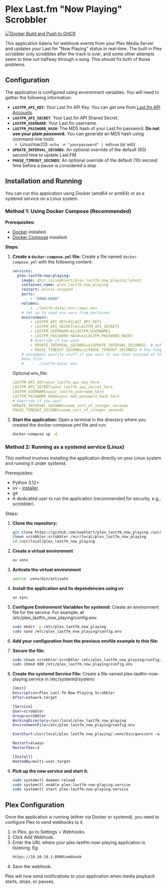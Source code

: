 # Plex Last.fm "Now Playing" Scrobbler
[![Docker Build and Push to GHCR](https://github.com/soehlert/plex_lastfm_now_playing/actions/workflows/docker-publish.yml/badge.svg)](https://github.com/soehlert/plex_lastfm_now_playing/actions/workflows/docker-publish.yml)

This application listens for webhook events from your Plex Media Server and updates your Last.fm "Now Playing" status in real-time. The built in Plex scrobbler only scrobbles after the track is over, and some other attempts seem to time out halfway through a song. This should fix both of those problems.

## Configuration

The application is configured using environment variables. You will need to gather the following information:

*   **`LASTFM_API_KEY`**: Your Last.fm API Key. You can get one from [Last.fm API Accounts](https://www.last.fm/api/account/create).
*   **`LASTFM_API_SECRET`**: Your Last.fm API Shared Secret.
*   **`LASTFM_USERNAME`**: Your Last.fm username.
*   **`LASTFM_PASSWORD_HASH`**: The MD5 hash of your Last.fm password. **Do not use your plain password.** You can generate an MD5 hash using command-line tools:
    *   Linux/macOS: `echo -n "yourpassword" | md5sum` (or `md5`)
*   **`UPDATE_INTERVAL_SECONDS`**: An optional override of the default (60) second time to update Last.FM
*   **`PAUSE_TIMEOUT_SECONDS`**: An optional override of the default (10) second time before a pause is considered a stop

## Installation and Running

You can run this application using Docker (amd64 or arm64) or as a systemd service on a Linux system.

### Method 1: Using Docker Compose (Recommended)

**Prerequisites:**
*   [Docker](https://docs.docker.com/get-docker/) installed.
*   [Docker Compose](https://docs.docker.com/compose/install/) installed.

**Steps:**

1.  **Create a `docker-compose.yml` file:**
    Create a file named `docker-compose.yml` with the following content:

    ```yaml
    services:
      plex-lastfm-now-playing:
        image: ghcr.io/soehlert/plex_lastfm_now_playing:latest
        container_name: plex_lastfm_now_playing
        restart: unless-stopped
        ports:
            - "8000:8000"
        volumes:
            - ./lastfm-data/.env:/app/.env
        # Set up to read env vars from portainer
        environment:
            - LASTFM_API_KEY=${LAST_API_KEY}
            - LASTFM_API_SECRET=${LASTFM_API_SECRET}
            - LASTFM_USERNAME=${LASTFM_USERNAME}
            - LASTFM_PASSWORD_HASH=${LASTFM_PASSWORD_HASH}
            # Override if you want
            - UPDATE_INTERVAL_SECONDS=${UPDATE_INTERVAL_SECONDS}  # defaults to 60 seconds
            - PAUSE_TIMEOUT_SECONDS=${PAUSE_TIMEOUT_SECONDS} # how long until the pause is considered a stop - default 10s
        # Uncomment envfile stuff if you want to use that instead of the individual env vars
        #env_file:
        #    - ./lastfm-data/.env
    ```
    Optional env_file:

    ```yaml
    LASTFM_API_KEY=your_lastfm_api_key_here
    LASTFM_API_SECRET=your_lastfm_api_secret_here
    LASTFM_USERNAME=your_lastfm_username_here
    LASTFM_PASSWORD_HASH=your_md5_password_hash_here
    # Override if you want
    UPDATE_INTERVAL_SECONDS=some_sort_of_integer_seconds
    PAUSE_TIMEOUT_SECONDS=some_sort_of_integer_seconds
    ```
2. **Start the application:**
   Open a terminal in the directory where you created the docker-compose.yml file and run:

    ```Bash
    docker-compose up -d
    ```

### Method 2: Running as a systemd service (Linux)
This method involves installing the application directly on your Linux system and running it under systemd.

Prerequisites:
* Python 3.12+
* uv - [installer](https://docs.astral.sh/uv/getting-started/installation/).
* git
* A dedicated user to run the application (recommended for security, e.g., scrobbler).

Steps:

1. **Clone the repository:**
    ```bash
    git clone https://github.com/soehlert/plex_lastfm_now_playing /usr/local/plex_lastfm_now_playing
    chown scrobbler:scrobbler /usr/local/plex_lastfm_now_playing
    cd /usr/local/plex_lastfm_now_playing
    ```
2. **Create a virtual environment**
    ```bash
    uv venv
    ```
3. **Activate the virtual environment**
    ```bash
    source .venv/bin/activate
    ```

4. **Install the application and its dependencies using uv**
    ```bash
    uv sync
    ```
5. **Configure Environment Variables for systemd:**
Create an environment file for the service. For example, at /etc/plex_lastfm_now_playing/config.env:
    ```bash
    sudo mkdir -p /etc/plex_lastfm_now_playing
    sudo nano /etc/plex_lastfm_now_playing/config.env
    ```
6. **Add your configuration from the previous envfile example to this file:**
7. **Secure the file:**
    ```bash
    sudo chown scrobbler:scrobbler /etc/plex_lastfm_now_playing/config.env
    sudo chmod 600 /etc/plex_lastfm_now_playing/config.env
    ```
8. **Create the systemd Service File:**
     Create a file named plex-lastfm-now-playing.service in /etc/systemd/system/
    ```bash
    [Unit]
    Description=Plex Last.fm Now Playing Scrobbler
    After=network.target
    
    [Service]
    User=scrobbler
    Group=scrobbler
    WorkingDirectory=/usr/local/plex_lastfm_now_playing
    EnvironmentFile=/etc/plex_lastfm_now_playing/config.env
    
    ExecStart=/usr/local/plex_lastfm_now_playing/.venv/bin/gunicorn -w 4 -k uvicorn.workers.UvicornWorker plex_lastfm_now_playing.plex_lastfm_now_playing:app --bind 0.0.0.0:8000
    
    Restart=always
    RestartSec=3
    
    [Install]
    WantedBy=multi-user.target
    ```
9. **Pick up the new service and start it:**
    ```bash
    sudo systemctl daemon-reload
    sudo systemctl enable plex-lastfm-now-playing.service
    sudo systemctl start plex-lastfm-now-playing.service
    ```
## Plex Configuration
Once the application is running (either via Docker or systemd), you need to configure Plex to send webhooks to it.

1. In Plex, go to Settings > Webhooks.
2. Click Add Webhook.
3. Enter the URL where your plex-lastfm-now-playing application is listening. Eg:
    ```bash
    https://10.10.10.1:8000/webhook
    ```
4. Save the webhook.

Plex will now send notifications to your application when media playback starts, stops, or pauses.

